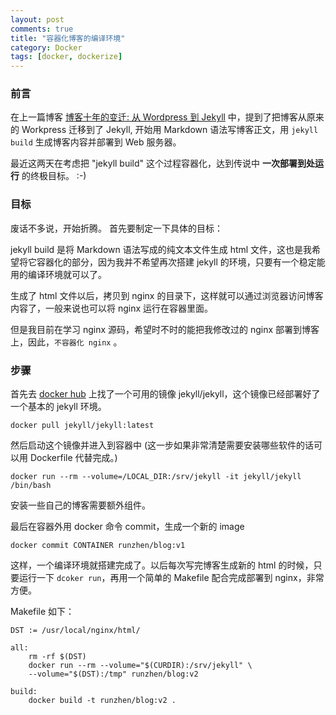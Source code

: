 ```yaml
---
layout: post
comments: true
title: "容器化博客的编译环境"
category: Docker
tags: [docker, dockerize]
---
```


### 前言

在上一篇博客 [博客十年的变迁: 从 Wordpress 到 Jekyll](/2018/03/wordpress-to-jekyll/) 中，提到了把博客从原来的 Workpress 迁移到了 Jekyll, 开始用 Markdown 语法写博客正文，用 `jekyll build` 生成博客内容并部署到 Web 服务器。

最近这两天在考虑把 "jekyll build" 这个过程容器化，达到传说中 **一次部署到处运行** 的终极目标。 :-) 


### 目标

废话不多说，开始折腾。 首先要制定一下具体的目标：

jekyll build 是将 Markdown 语法写成的纯文本文件生成 html 文件，这也是我希望将它容器化的部分，因为我并不希望再次搭建 jekyll 的环境，只要有一个稳定能用的编译环境就可以了。

生成了 html 文件以后，拷贝到 nginx 的目录下，这样就可以通过浏览器访问博客内容了，一般来说也可以将 nginx 运行在容器里面。

但是我目前在学习 nginx 源码，希望时不时的能把我修改过的 nginx 部署到博客上，因此，`不容器化 nginx` 。 

### 步骤

首先去 [docker hub](https://hub.docker.com/r/runzhen/) 上找了一个可用的镜像 jekyll/jekyll，这个镜像已经部署好了一个基本的 jekyll 环境。

`docker pull jekyll/jekyll:latest`

然后启动这个镜像并进入到容器中 (这一步如果非常清楚需要安装哪些软件的话可以用 Dockerfile 代替完成。)

`docker run --rm --volume=/LOCAL_DIR:/srv/jekyll -it jekyll/jekyll  /bin/bash`

安装一些自己的博客需要额外组件。

最后在容器外用 docker 命令 commit，生成一个新的 image 

`docker commit CONTAINER runzhen/blog:v1`


这样，一个编译环境就搭建完成了。以后每次写完博客生成新的 html 的时候，只要运行一下 `dcoker run`，再用一个简单的 Makefile 配合完成部署到 nginx，非常方便。

Makefile 如下：

```
DST := /usr/local/nginx/html/

all:
	rm -rf $(DST)
	docker run --rm --volume="$(CURDIR):/srv/jekyll" \
	--volume="$(DST):/tmp" runzhen/blog:v2

build:
	docker build -t runzhen/blog:v2 .
```






